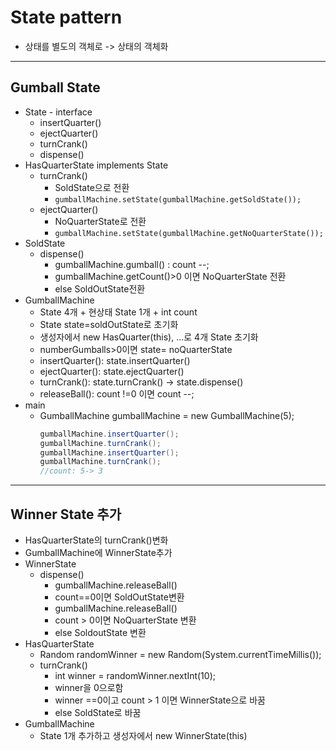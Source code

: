 # State pattern 
+ 상태를 별도의 객체로 -> 상태의 객체화 
---
## Gumball State
+ State - interface
  + insertQuarter()
  + ejectQuarter()
  + turnCrank()
  + dispense()
+ HasQuarterState implements State
  + turnCrank()
    + SoldState으로 전환     
    + `gumballMachine.setState(gumballMachine.getSoldState());`
  + ejectQuarter()
    + NoQuarterState로 전환 
    + `gumballMachine.setState(gumballMachine.getNoQuarterState());`
+ SoldState
  + dispense()
    + gumballMachine.gumball() : count --;
    + gumballMachine.getCount()>0 이면 NoQuarterState 전환
    + else SoldOutState전환 
+ GumballMachine
  + State 4개 + 현상태 State 1개 + int count
  + State state=soldOutState로 초기화
  + 생성자에서 new HasQuarter(this), ...로 4개 State 초기화 
  + numberGumballs>0이면 state= noQuarterState 
  + insertQuarter(): state.insertQuarter()
  + ejectQuarter(): state.ejectQuarter()
  + turnCrank(): state.turnCrank() -> state.dispense() 
  + releaseBall(): count !=0 이면 count --;
+ main
  + GumballMachine gumballMachine = new GumballMachine(5);
    ```java
    gumballMachine.insertQuarter();
    gumballMachine.turnCrank();
    gumballMachine.insertQuarter();
    gumballMachine.turnCrank();
    //count: 5-> 3
    ```
---
## Winner State 추가
+ HasQuarterState의 turnCrank()변화
+ GumballMachine에 WinnerState추가
+ WinnerState
  + dispense()
    + gumballMachine.releaseBall() 
    + count==0이면 SoldOutState변환
    + gumballMachine.releaseBall() 
    + count > 0이면 NoQuarterState 변환
    + else SoldoutState 변환
+ HasQuarterState
  + Random randomWinner = new Random(System.currentTimeMillis());
  + turnCrank()
    + int winner = randomWinner.nextInt(10);
    + winner을 0으로함
    + winner ==0이고 count > 1 이면 WinnerState으로 바꿈 
    + else SoldState로 바꿈 
+ GumballMachine
  + State 1개 추가하고 생성자에서 new WinnerState(this) 